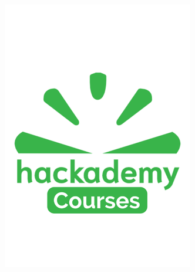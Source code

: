 <img align="center" src="https://github.com/mihneablotiu/mihneablotiu/blob/main/Profile%20Logo.png?raw=true" width="100%" height="70%" />

<!--
**mihneablotiu/mihneablotiu** is a ✨ _special_ ✨ repository because its `README.md` (this file) appears on your GitHub profile.

Here are some ideas to get you started:

- 🔭 I’m currently working on ...
- 🌱 I’m currently learning ...
- 👯 I’m looking to collaborate on ...
- 🤔 I’m looking for help with ...
- 💬 Ask me about ...
- 📫 How to reach me: ...
- 😄 Pronouns: ...
- ⚡ Fun fact: ...
-->
